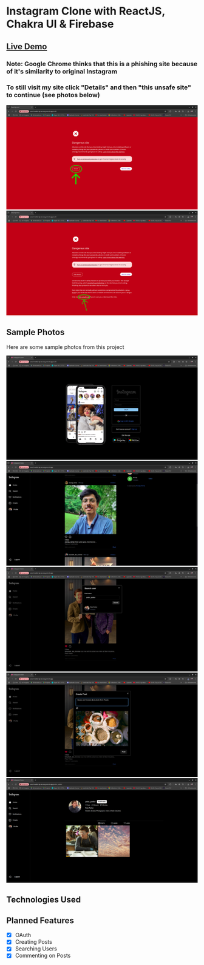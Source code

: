 # Instagram Clone with ReactJS, Chakra UI & Firebase

## [Live Demo](https://social-media-by-anurag.vercel.app/auth)

### Note: Google Chrome thinks that this is a phishing site because of it's similarity to original Instagram

### To still visit my site click **"Details"** and then **"this unsafe site"** to continue (see photos below)

![Click Details](/README-Photos/step1.png)
![Click this unsave site](/README-Photos/step2.png)

## Sample Photos

Here are some sample photos from this project

![Login Page Screenshot](/README-Photos/login.png)
![Home Page Screenshot](/README-Photos/home.png)
![Search Page Screenshot](/README-Photos/search.png)
![Post Page Screenshot](/README-Photos/post.png)
![Profile Page Screenshot](/README-Photos/profile.png)

## Technologies Used

## Planned Features

- [x] OAuth
- [x] Creating Posts
- [x] Searching Users
- [x] Commenting on Posts
